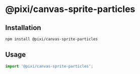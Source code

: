 # @pixi/canvas-sprite-particles

## Installation

```bash
npm install @pixi/canvas-sprite-particles
```

## Usage

```js
import '@pixi/canvas-sprite-particles';
```
